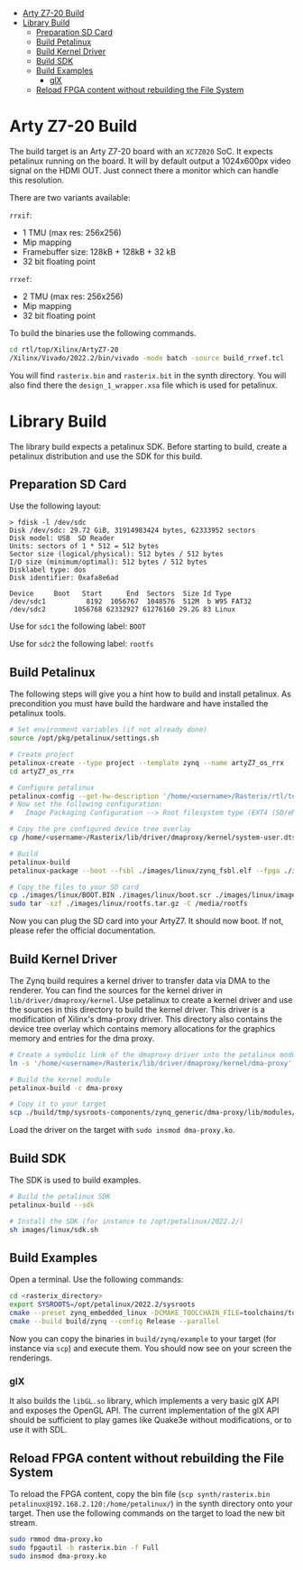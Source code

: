 - [Arty Z7-20 Build](#arty-z7-20-build)
- [Library Build](#library-build)
  - [Preparation SD Card](#preparation-sd-card)
  - [Build Petalinux](#build-petalinux)
  - [Build Kernel Driver](#build-kernel-driver)
  - [Build SDK](#build-sdk)
  - [Build Examples](#build-examples)
    - [glX](#glx)
  - [Reload FPGA content without rebuilding the File System](#reload-fpga-content-without-rebuilding-the-file-system)


# Arty Z7-20 Build
The build target is an Arty Z7-20 board with an `XC7Z020` SoC. It expects petalinux running on the board. It will by default output a 1024x600px video signal on the HDMI OUT. Just connect there a monitor which can handle this resolution.

There are two variants available:

`rrxif`:  
  - 1 TMU (max res: 256x256)
  - Mip mapping
  - Framebuffer size: 128kB + 128kB + 32 kB
  - 32 bit floating point

`rrxef`:
  - 2 TMU (max res: 256x256)
  - Mip mapping
  - 32 bit floating point

To build the binaries use the following commands.
```sh
cd rtl/top/Xilinx/ArtyZ7-20
/Xilinx/Vivado/2022.2/bin/vivado -mode batch -source build_rrxef.tcl
```
You will find `rasterix.bin` and `rasterix.bit` in the synth directory. You will also find there the `design_1_wrapper.xsa` file which is used for petalinux.

# Library Build
The library build expects a petalinux SDK. Before starting to build, create a petalinux distribution and use the SDK for this build.

## Preparation SD Card
Use the following layout:
```
> fdisk -l /dev/sdc
Disk /dev/sdc: 29.72 GiB, 31914983424 bytes, 62333952 sectors
Disk model: USB  SD Reader  
Units: sectors of 1 * 512 = 512 bytes
Sector size (logical/physical): 512 bytes / 512 bytes
I/O size (minimum/optimal): 512 bytes / 512 bytes
Disklabel type: dos
Disk identifier: 0xafa8e6ad

Device     Boot   Start      End  Sectors  Size Id Type
/dev/sdc1          8192  1056767  1048576  512M  b W95 FAT32
/dev/sdc2       1056768 62332927 61276160 29.2G 83 Linux

```
Use for `sdc1` the following label: `BOOT`

Use for `sdc2` the following label: `rootfs`

## Build Petalinux
The following steps will give you a hint how to build and install petalinux. As precondition you must have build the hardware and have installed the petalinux tools.
```sh
# Set environment variables (if not already done)
source /opt/pkg/petalinux/settings.sh

# Create project
petalinux-create --type project --template zynq --name artyZ7_os_rrx
cd artyZ7_os_rrx

# Configure petalinux
petalinux-config --get-hw-description '/home/<username>/Rasterix/rtl/top/Xilinx/ArtyZ7-20/synth'
# Now set the following configuration:
#   Image Packaging Configuration --> Root filesystem type (EXT4 (SD/eMMC/SATA/USB))

# Copy the pre configured device tree overlay
cp /home/<username>/Rasterix/lib/driver/dmaproxy/kernel/system-user.dtsi project-spec/meta-user/recipes-bsp/device-tree/files/system-user.dtsi

# Build
petalinux-build
petalinux-package --boot --fsbl ./images/linux/zynq_fsbl.elf --fpga ./images/linux/system.bit --u-boot --force

# Copy the files to your SD card
cp ./images/linux/BOOT.BIN ./images/linux/boot.scr ./images/linux/image.ub /media/BOOT
sudo tar -xzf ./images/linux/rootfs.tar.gz -C /media/rootfs
```
Now you can plug the SD card into your ArtyZ7. It should now boot. If not, please refer the official documentation.

## Build Kernel Driver
The Zynq build requires a kernel driver to transfer data via DMA to the renderer. You can find the sources for the kernel driver in `lib/driver/dmaproxy/kernel`. Use petalinux to create a kernel driver and use the sources in this directory to build the kernel driver. This driver is a modification of Xilinx's dma-proxy driver. This directory also contains the device tree overlay which contains memory allocations for the graphics memory and entries for the dma proxy.
```sh
# Create a symbolic link of the dmaproxy driver into the petalinux modules
ln -s '/home/<username>/Rasterix/lib/driver/dmaproxy/kernel/dma-proxy' '/home/<username>/ZynqRasterix/artyZ7_os_rrx/project-spec/meta-user/recipes-modules/'

# Build the kernel module
petalinux-build -c dma-proxy 

# Copy it to your target
scp ./build/tmp/sysroots-components/zynq_generic/dma-proxy/lib/modules/5.15.36-xilinx-v2022.2/extra/dma-proxy.ko petalinux@192.168.2.120:/home/petalinux/
```
Load the driver on the target with `sudo insmod dma-proxy.ko`.

## Build SDK
The SDK is used to build examples.
```sh
# Build the petalinux SDK
petalinux-build --sdk

# Install the SDK (for instance to /opt/petalinux/2022.2/)
sh images/linux/sdk.sh
```

## Build Examples
Open a terminal. Use the following commands:
```sh
cd <rasterix_directory>
export SYSROOTS=/opt/petalinux/2022.2/sysroots
cmake --preset zynq_embedded_linux -DCMAKE_TOOLCHAIN_FILE=toolchains/toolchain_zynq.cmake -DVARIANT_RRXEF=ON
cmake --build build/zynq --config Release --parallel
```
Now you can copy the binaries in `build/zynq/example` to your target (for instance via `scp`) and execute them. You should now see on your screen the renderings.

### glX
It also builds the `libGL.so` library, which implements a very basic glX API and exposes the OpenGL API. The current implementation of the glX API should be sufficient to play games like Quake3e without modifications, or to use it with SDL.

## Reload FPGA content without rebuilding the File System
To reload the FPGA content, copy the bin file (`scp synth/rasterix.bin petalinux@192.168.2.120:/home/petalinux/`) in the synth directory onto your target. Then use the following commands on the target to load the new bit stream.
```sh
sudo rmmod dma-proxy.ko
sudo fpgautil -b rasterix.bin -f Full
sudo insmod dma-proxy.ko
```